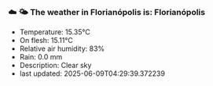 ### ☁️ 🌤️  The weather in Florianópolis is: Florianópolis

- Temperature: 15.35°C
- On flesh: 15.11°C
- Relative air humidity: 83%
- Rain: 0.0 mm
- Description: Clear sky
- last updated: 2025-06-09T04:29:39.372239
